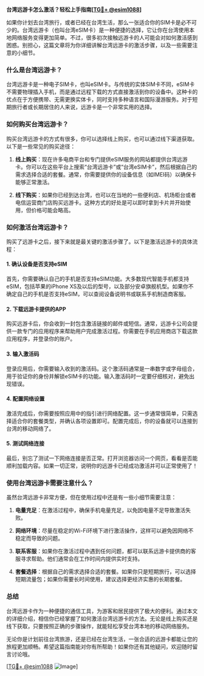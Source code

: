 **台湾远游卡怎么激活？轻松上手指南[[TG💪+ @esim1088](https://t.me/s/esim1088)]**

如果你计划去台湾旅行，或者已经在台湾生活，那么一张适合你的SIM卡是必不可少的。台湾远游卡（也叫台湾eSIM卡）是一种便捷的选择，它让你在台湾使用本地网络服务变得更加简单。不过，很多初次接触远游卡的人可能会对如何激活感到困惑。别担心，这篇文章将为你详细讲解台湾远游卡的激活步骤，以及一些需要注意的小细节。

### 什么是台湾远游卡？

台湾远游卡是一种电子SIM卡，也叫eSIM卡。与传统的实体SIM卡不同，eSIM卡不需要物理插入手机，而是通过远程下载的方式直接激活到你的设备中。这种卡的优点在于方便携带、无需更换实体卡，同时支持多种语言和国际漫游服务。对于短期旅行者或长期居住的人来说，远游卡是一个非常实用的选择。

### 如何购买台湾远游卡？

购买台湾远游卡的方式有很多，你可以选择线上购买，也可以通过线下渠道获取。以下是一些常见的购买途径：

1. **线上购买**：现在许多电商平台和专门提供eSIM服务的网站都提供台湾远游卡。你可以在这些平台上搜索“台湾远游卡”或“台湾eSIM卡”，然后根据自己的需求选择合适的套餐。通常，你需要提供你的设备信息（如IMEI码）以确保卡能够正常激活。

2. **线下购买**：如果你已经到达台湾，也可以在当地的一些便利店、机场柜台或者电信运营商门店购买远游卡。这种方式的好处是可以即时拿到卡片并开始使用，但价格可能会略高。

### 如何激活台湾远游卡？

购买了远游卡之后，接下来就是最关键的激活步骤了。以下是激活远游卡的具体流程：

#### 1. 确认设备是否支持eSIM

首先，你需要确认自己的手机是否支持eSIM功能。大多数现代智能手机都支持eSIM，包括苹果的iPhone XS及以后的型号，以及部分安卓旗舰机型。如果你不确定自己的手机是否支持eSIM，可以查阅设备说明书或联系手机制造商客服。

#### 2. 下载远游卡提供的APP

购买远游卡后，你会收到一封包含激活链接的邮件或短信。通常，远游卡公司会提供一款专门的应用程序来帮助用户完成激活过程。你需要在手机应用商店下载这款应用程序，并登录你的账户。

#### 3. 输入激活码

登录应用后，你需要输入收到的激活码。这个激活码通常是一串数字或字母组合，用于验证你的身份并解锁eSIM卡的功能。输入激活码时一定要仔细核对，避免出现错误。

#### 4. 配置网络设置

激活完成后，你需要按照应用中的指引进行网络配置。这一步通常很简单，只需选择适合你的套餐类型，并确认各项设置即可。配置完成后，你的设备就可以连接到台湾的移动网络了。

#### 5. 测试网络连接

最后，别忘了测试一下网络连接是否正常。打开浏览器访问一个网页，看看是否能顺利加载内容。如果一切正常，说明你的远游卡已经成功激活并可以正常使用了！

### 使用台湾远游卡需要注意什么？

虽然台湾远游卡非常方便，但在使用过程中还是有一些小细节需要注意：

1. **电量充足**：在激活过程中，确保手机电量充足，以免因电量不足导致激活失败。

2. **网络环境**：尽量在稳定的Wi-Fi环境下进行激活操作，这样可以避免因网络不稳定而导致的问题。

3. **联系客服**：如果你在激活过程中遇到任何问题，都可以联系远游卡提供商的客服寻求帮助。他们通常会在工作时间内提供实时支持。

4. **套餐选择**：根据自己的需求选择合适的套餐。如果你只是短期旅行，可以选择短期流量包；如果你需要长时间使用，建议选择更经济实惠的长期套餐。

### 总结

台湾远游卡作为一种便捷的通信工具，为游客和居民提供了极大的便利。通过本文的详细介绍，相信你已经掌握了如何激活台湾远游卡的方法。无论是线上购买还是线下获取，只要按照正确的步骤操作，就能轻松享受台湾本地的移动网络服务。

无论你是计划前往台湾旅游，还是已经在台湾生活，一张合适的远游卡都能让您的旅程更加顺畅。希望这篇指南能对你有所帮助！如果你还有其他疑问，欢迎随时留言讨论哦。

[[TG💪+ @esim1088](https://t.me/s/esim1088) ![Image](https://i.postimg.cc/4NQfJmqS/Snipaste-2025-05-13-00-14-12.png)]